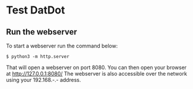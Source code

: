 # Test DatDot

## Run the webserver

To start a webserver run the command below:

```$ python3 -m http.server```

That will open a webserver on port 8080. You can then open your browser at http://127.0.0.1:8080/
The webserver is also accessible over the network using your 192.168.-.- address.
